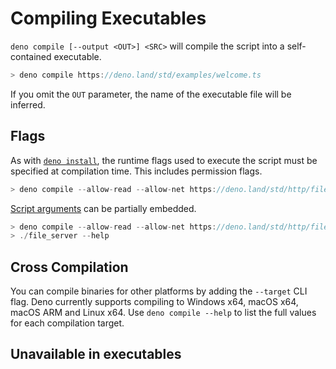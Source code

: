 # Compiling Executables

`deno compile [--output <OUT>] <SRC>` will compile the script into a
self-contained executable.



```typescript
> deno compile https://deno.land/std/examples/welcome.ts
```
If you omit the `OUT` parameter, the name of the executable file will be
inferred.


## Flags

As with [`deno install`](https://deno.land/./script_installer), the runtime flags used to
execute the script must be specified at compilation time. This includes
permission flags.



```typescript
> deno compile --allow-read --allow-net https://deno.land/std/http/file_server.ts
```
[Script arguments](https://deno.land/../getting_started/command_line_interface.md#script-arguments)
can be partially embedded.



```typescript
> deno compile --allow-read --allow-net https://deno.land/std/http/file_server.ts -p 8080
> ./file_server --help
```
## Cross Compilation

You can compile binaries for other platforms by adding the `--target` CLI flag.
Deno currently supports compiling to Windows x64, macOS x64, macOS ARM and Linux
x64. Use `deno compile --help` to list the full values for each compilation
target.


## Unavailable in executables





